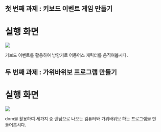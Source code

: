 ## 첫 번째 과제 : 키보드 이벤트 게임 만들기

# 실행 화면
<img src="https://github.com/pkyung/likelion_frontend_assignment/assets/81898507/4683ec3e-f6a6-436b-ac46-84856ee208f1">

키보드 이벤트를 활용하여 방향키로 어몽어스 캐릭터를 움직여봅시다.

## 두 번째 과제 : 가위바위보 프로그램 만들기

# 실행 화면 
<img src="https://github.com/pkyung/likelion_frontend_assignment/assets/81898507/41f92e83-595c-4ec0-b175-4228626e80b9">

dom을 활용하여 세가지 중 랜덤으로 나오는 컴퓨터와 가위바위보 하는 프로그램을 만들어봅시다. 

